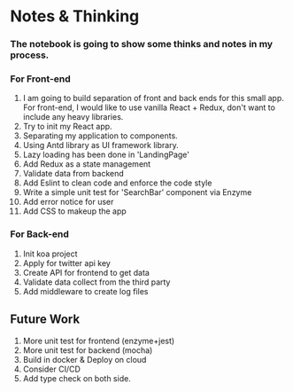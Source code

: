 # Notes & Thinking

### The notebook is going to show some thinks and notes in my process.

### For Front-end
1. I am going to build separation of front and back ends for this small app. 
For front-end, I would like to use vanilla React + Redux, don't want to include any heavy libraries.
2. Try to init my React app. 
3. Separating my application to components. 
4. Using Antd library as UI framework library.
5. Lazy loading has been done in 'LandingPage'
6. Add Redux as a state management 
7. Validate data from backend
8. Add Eslint to clean code and enforce the code style
9. Write a simple unit test for 'SearchBar' component via Enzyme
10. Add error notice for user
11. Add CSS to makeup the app


### For Back-end
1. Init koa project
2. Apply for twitter api key 
3. Create API for frontend to get data
4. Validate data collect from the third party
5. Add middleware to create log files


## Future Work
1. More unit test for frontend (enzyme+jest)
2. More unit test for backend (mocha)
3. Build in docker & Deploy on cloud
4. Consider CI/CD 
5. Add type check on both side.
